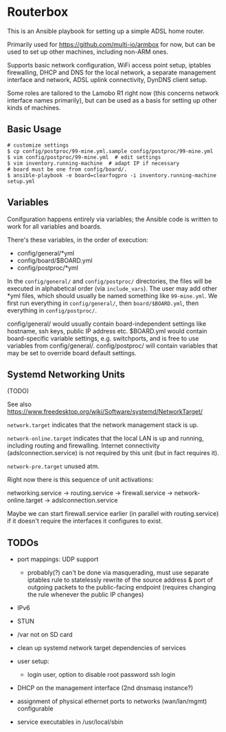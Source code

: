 # Routerbox

This is an Ansible playbook for setting up a simple ADSL home router.

Primarily used for https://github.com/multi-io/armbox for now,
but can be used to set up other machines, including non-ARM ones.

Supports basic network configuration, WiFi access point setup,
iptables firewalling, DHCP and DNS for the local network, a separate
management interface and network, ADSL uplink connectivity, DynDNS
client setup.

Some roles are tailored to the Lamobo R1 right now (this concerns
network interface names primarily), but can be used as a basis for
setting up other kinds of machines.

## Basic Usage

```
# customize settings
$ cp config/postproc/99-mine.yml.sample config/postproc/99-mine.yml
$ vim config/postproc/99-mine.yml  # edit settings
$ vim inventory.running-machine  # adapt IP if necessary
# board must be one from config/board/.
$ ansible-playbook -e board=clearfogpro -i inventory.running-machine setup.yml
```

## Variables

  Conifguration happens entirely via variables; the Ansible code is written to
  work for all variables and boards.

  There's these variables, in the order of execution:

  - config/general/*yml
  - config/board/$BOARD.yml
  - config/postproc/*yml

  In the `config/general/` and `config/postproc/` directories, the files will
  be executed in alphabetical order (via `include_vars`). The user may add
  other *yml files, which should usually be named something like `99-mine.yml`.
  We first run everything in `config/general/`, then `board/$BOARD.yml`, then
  everything in `config/postproc/`.

  config/general/ would usually contain board-independent settings like
  hostname, ssh keys, public IP address etc. $BOARD.yml would contain
  board-specific variable settings, e.g. switchports, and is free to
  use variables from config/general/. config/postproc/ will contain
  variables that may be set to override board default settings.

## Systemd Networking Units

(TODO)

See also https://www.freedesktop.org/wiki/Software/systemd/NetworkTarget/

`network.target` indicates that the network management stack is up.

`network-online.target` indicates that the local LAN is up and
running, including routing and firewalling. Internet connectivity
(adslconnection.service) is not required by this unit (but in fact
requires it).

`network-pre.target` unused atm.

Right now there is this sequence of unit activations:

networking.service -> routing.service -> firewall.service -> network-online.target -> adslconnection.service

Maybe we can start firewall.service earlier (in parallel with
routing.service) if it doesn't require the interfaces it configures to
exist.

## TODOs

- port mappings: UDP support

  - probably(?) can't be done via masquerading, must use separate
    iptables rule to statelessly rewrite of the source address & port
    of outgoing packets to the public-facing endpoint (requires
    changing the rule whenever the public IP changes)
  
- IPv6

- STUN

- /var not on SD card

- clean up systemd network target dependencies of services

- user setup:

    - login user, option to disable root password ssh login

- DHCP on the management interface (2nd dnsmasq instance?)

- assignment of physical ethernet ports to networks (wan/lan/mgmt) configurable

- service executables in /usr/local/sbin
